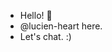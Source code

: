 - Hello! 👋 
- @lucien-heart here.
- Let's chat. :)

<!---
lucien-heart/lucien-heart is a ✨ special ✨ repository because its `README.md` (this file) appears on your GitHub profile.
You can click the Preview link to take a look at your changes.
--->
